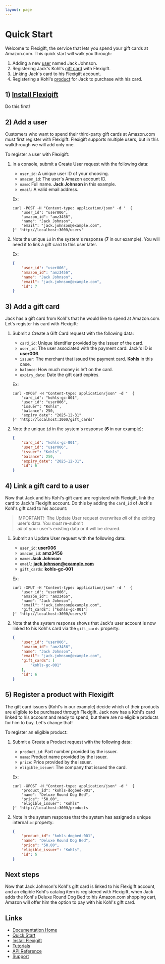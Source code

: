 ```yaml
---
layout: page
---
```


# Quick Start

Welcome to Flexigift, the service that lets you spend your gift cards at Amazon.com. This quick start 
will walk you through:

1. Adding a new [user](api/users/index.md) named Jack Johnson.
1. Registering Jack's Kohl's [gift card](api/gift-cards/index.md) with Flexigift.
1. Linking Jack's card to his Flexigift account.
1. Registering a Kohl's [product](api/products/index.md) for Jack to purchase with his card.

## 1) [Install Flexigift](setup.md)

Do this first!

## 2) Add a user

Customers who want to spend their third-party gift cards at Amazon.com must first register with Flexigift. 
Flexigift supports multiple users, but in this walkthrough we will add only one.

To register a user with Flexigift:

1. In a console, submit a Create User request with the following data:
    * ```user_id```: A unique user ID of your choosing.
    * ```amazon_id```: The user's Amazon account ID.
    * ```name```: Full name. **Jack Johnson** in this example.
    * ```email```: A valid email address.

    Ex:

    ```shell
    curl -POST -H "Content-type: application/json" -d '  {
        "user_id": "user006",
        "amazon_id": "amz3456",
        "name": "Jack Johnson",
        "email": "jack.johnson@example.com",
    }' 'http://localhost:3000/users'
    ```

1. Note the unique `id` in the system's response (**7** in our example). You will need it to link a 
gift card to this user later.

    Ex:

    ```json
    {
        "user_id": "user006",
        "amazon_id": "amz3456",
        "name": "Jack Johnson",
        "email": "jack.johnson@example.com",
        "id": 7
    }
    ```

## 3) Add a gift card

Jack has a gift card from Kohl's that he would like to spend at Amazon.com. Let's register his card 
with Flexigift:

1. Submit a Create a Gift Card request with the following data:
    * `card_id`: Unique identifier provided by the issuer of the card.
    * `user_id`: The user associated with the payment card. Jack's ID is **user006**.
    * `issuer`: The merchant that issued the payment card. **Kohls** in this case.
    * `balance`: How much money is left on the card.
    * `expiry_date`: Date the gift card expires.

    Ex:

    ```shell
    curl -XPOST -H "Content-type: application/json" -d '  {
        "card_id": "kohls-gc-001",
        "user_id": "user006",
        "issuer": "Kohls",
        "balance": 250,
        "expiry_date": "2025-12-31"
    }' 'http://localhost:3000/gift_cards'
    ```

2. Note the unique `id` in the system's response (**6** in our example):

    ```json
    {
        "card_id": "kohls-gc-001",
        "user_id": "user006",
        "issuer": "Kohls",
        "balance": 250,
        "expiry_date": "2025-12-31",
        "id": 6
    }
    ```

## 4) Link a gift card to a user

Now that Jack and his Kohl's gift card are registerd with Flexigift, link the card to Jack's Flexigift 
account. Do this by adding the ```card_id``` of Jack's Kohl's gift card to his account:

> IMPORTANT!: The Update User request overwrites _all_ of the exiting user's data. You _must_ re-submit  
> _all_ of your user's existing data or it will be cleared.

1. Submit an Update User request with the following data:
    * ```user_id```: **user006**
    * ```amazon_id```: **amz3456**
    * ```name```: **Jack Johnson**
    * ```email```: **jack.johnson@example.com**
    * ```gift_cards```: **kohls-gc-001**

    Ex:

    ```shell
    curl -XPUT -H "Content-type: application/json" -d '  {
        "user_id": "user006",
        "amazon_id": "amz3456",
        "name": "Jack Johnson",
        "email": "jack.johnson@example.com",
        "gift_cards": ["kohls-gc-001"]  
    }' 'http://localhost:3000/users/6'
    ```

2. Note that the system response shows that Jack's user account is now linked to his Kohl's card via 
the ```gift_cards``` property:

    ```json
    {
        "user_id": "user006",
        "amazon_id": "amz3456",
        "name": "Jack Johnson",
        "email": "jack.johnson@example.com",
        "gift_cards": [
            "kohls-gc-001"
        ],
        "id": 6
    }
    ```

## 5) Register a product with Flexigift

The gift card issuers (Kohl's in our example) decide which of their products are eligible to be purchased 
through Flexigift. Jack now has a Kohl's card linked to his account and ready to spend, but there are 
no eligible products for him to buy. Let's change that!

To register an eligible product:

1. Submit a Create a Product request with the following data:
    * ```product_id```: Part number provided by the issuer.
    * ```name```: Product name provided by the issuer.
    * ```price```: Price provided by the issuer.
    * ```eligible_issuer```: The company that issued the card.

    Ex:

    ```shell
    curl -XPOST -H "Content-type: application/json" -d '  {
        "product_id": "kohls-dogbed-001",
        "name": "Deluxe Round Dog Bed",
        "price": "50.00",
        "eligible_issuer": "Kohls"
    }' 'http://localhost:3000/products
    ```
1. Note in the system response that the system has assigned a unique internal `id` property:

    ```json
    {
        "product_id": "kohls-dogbed-001",
        "name": "Deluxe Round Dog Bed",
        "price": "50.00",
        "eligible_issuer": "Kohls",
        "id": 5
    }
    ```

## Next steps

Now that Jack Johnson's Kohl's gift card is linked to his Flexigift account, and an eligible Kohl's 
catalog item is registered with Flexigift, when Jack adds the Kohl's Deluxe Round Dog Bed to his 
Amazon.com shopping cart, Amazon will offer him the option to pay with his Kohl's gift card.

## Links

* [Documentation Home](index.md)
* [Quick Start](quickstart.md)
* [Install Flexigift](setup.md)
* [Tutorials](tutorials/index.md)
* [API Reference](api/index.md)
* [Support](mailto:support@example.com)